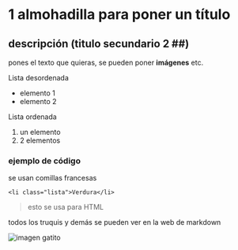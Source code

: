 # 1 almohadilla para poner un título

## descripción (titulo secundario 2 ##)
pones el texto que quieras, se pueden poner **imágenes** etc.

Lista desordenada
- elemento 1
- elemento 2

Lista ordenada
1. un elemento
2. 2 elementos

### ejemplo de código

se usan comillas francesas
```
<li class="lista">Verdura</li>

```
>esto se usa para HTML

todos los truquis y demás se pueden ver en la web de markdown	

![imagen gatito](http://placekitten.com/g/200/300)




 